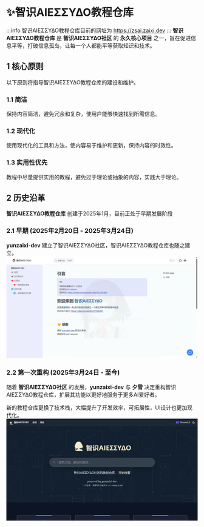 # ✨智识ΑIEΣΣΥΔΟ教程仓库

:::info
智识ΑIEΣΣΥΔΟ教程仓库目前的网址为 https://zsai.zaixi.dev
:::
**智识ΑIEΣΣΥΔΟ教程仓库** 是 **智识ΑIEΣΣΥΔΟ社区** 的 **永久核心项目** 之一，旨在促进信息平等，打破信息孤岛，让每一个人都能平等获取知识和技术。

## 1 核心原则
以下原则将指导智识ΑIEΣΣΥΔΟ教程仓库的建设和维护。
### 1.1 简洁
保持内容简洁，避免冗余和复杂，使用户能够快速找到所需信息。
### 1.2 现代化
使用现代化的工具和方法，使内容易于维护和更新，保持内容的时效性。
### 1.3 实用性优先
教程中尽量提供实用的教程，避免过于理论或抽象的内容，实践大于理论。

## 2 历史沿革
**智识ΑIEΣΣΥΔΟ教程仓库** 创建于2025年1月，目前正处于早期发展阶段

### 2.1 早期 (2025年2月20日 - 2025年3月24日)
**yunzaixi-dev** 建立了智识ΑIEΣΣΥΔΟ社区，智识ΑIEΣΣΥΔΟ教程仓库也随之建立。
![alt text](image.png)

### 2.2 第一次重构 (2025年3月24日 - 至今)
随着 **智识ΑIEΣΣΥΔΟ社区** 的发展，**yunzaixi-dev** 与 **夕雪** 决定重构智识ΑIEΣΣΥΔΟ教程仓库，扩展其功能以更好地服务于更多AI爱好者。

新的教程仓库更换了技术栈，大幅提升了开发效率，可拓展性，UI设计也更加现代化。
![alt text](image-1.png)